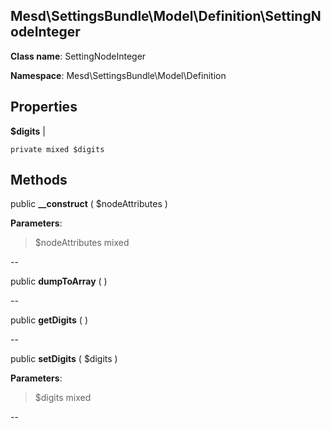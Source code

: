 Mesd\SettingsBundle\Model\Definition\SettingNodeInteger
---------------

    

    


**Class name**: SettingNodeInteger

**Namespace**: Mesd\SettingsBundle\Model\Definition









Properties
----------


**$digits**  |  



    private mixed $digits






Methods
-------


public **__construct** ( $nodeAttributes )











**Parameters**:

> $nodeAttributes mixed 


--


public **dumpToArray** (  )












--


public **getDigits** (  )












--


public **setDigits** ( $digits )











**Parameters**:

> $digits mixed 


--

